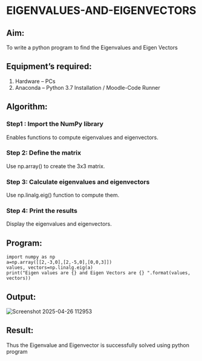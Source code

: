 # EIGENVALUES-AND-EIGENVECTORS
## Aim:
To write a python program to find the Eigenvalues and Eigen Vectors
## Equipment’s required:
1. 	Hardware – PCs
2. 	Anaconda – Python 3.7 Installation / Moodle-Code Runner
## Algorithm:
### Step1 : Import the NumPy library
Enables functions to compute eigenvalues and eigenvectors.
### Step 2: Define the matrix
Use np.array() to create the 3x3 matrix.
### Step 3: Calculate eigenvalues and eigenvectors
Use np.linalg.eig() function to compute them.
### Step 4: Print the results
Display the eigenvalues and eigenvectors.



## Program:
```
import numpy as np
a=np.array([[2,-3,0],[2,-5,0],[0,0,3]])
values, vectors=np.linalg.eig(a)
print("Eigen values are {} and Eigen Vectors are {} ".format(values, vectors))
```

## Output:
![Screenshot 2025-04-26 112953](https://github.com/user-attachments/assets/f903993c-d8a0-4307-aa48-b39bb933e733)

## Result:
Thus the Eigenvalue and Eigenvector is successfully solved using python program
